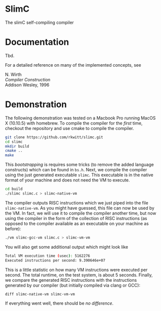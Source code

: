 # SlimC
The slimC self-compiling compiler

# Documentation

Tbd.

For a detailed reference on many of the implemented concepts, see

N. Wirth    
*Compiler Construction*    
Addison Wesley, 1996      

# Demonstration

The following demonstration was tested on a Macbook Pro running MacOS X (10.10.5)
with homebrew. To compile the compiler for the *first* time, checkout the
repository and use cmake to compile the compiler.

```bash
git clone https://github.com/rkwitt/slimc.git
cd slimc
mkdir build
cmake ..
make
```
 	
This *bootstrapping* is requires some tricks (to remove the added language
constructs) which can be found in ```bs.h```. Next, we compile the compiler 
using the just generated executable ```slimc```. This executable is in 
the native format of your machine and does not need the VM to execute.

```bash
cd build
./slimc slimc.c > slimc-native-vm
```
	
The compiler outputs RISC instructions which we just piped into the 
file ```slimc-native-vm```. As you might have guessed, this file can now be 
used by the VM. In fact, we will use it to compile the compiler another 
time, but now using the compiler in the form of the collection of RISC
instructions (as opposed to the compiler available as an executable on
your machine as before):

```bash
./vm slimc-gcc-vm slimc.c > slimc-vm-vm
```
  
You will also get some additional output which might look like

```bash
Total VM execution time (usec): 5162276
Executed instructions per second: 9.390646e+07
```
  
This is a little statistic on how many VM instructions were executed
per second. The total runtime, on the test system, is about 5 seconds.
Finally, we compare the generated RISC instructions with 
the instructions generated by our compiler (but initially compiled via
clang or GCC):

```
diff slimc-native-vm slimc-vm-vm
```

If everything went well, there should be *no difference*.

